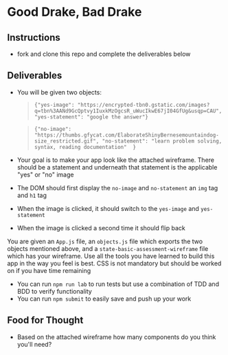 # Good Drake, Bad Drake

## Instructions

- fork and clone this repo and complete the deliverables below

## Deliverables

- You will be given two objects:

   > `{"yes-image": "https://encrypted-tbn0.gstatic.com/images?q=tbn%3AANd9GcQptvy1IuxkMzOgcsR_uWucIkwE67jI04GfUg&usqp=CAU", "yes-statement": "google the answer"}`
   
   > `{"no-image": "https://thumbs.gfycat.com/ElaborateShinyBernesemountaindog-size_restricted.gif", "no-statement": "learn problem solving, syntax, reading documentation"  }`

- Your goal is to make your app look like the attached wireframe. There should be a statement and underneath that statement is the applicable "yes" or "no" image

- The DOM should first display the `no-image` and `no-statement` an `img` tag and `h1` tag
- When the image is clicked, it should switch to the `yes-image` and `yes-statement`
- When the image is clicked a second time it should flip back

You are given an `App.js` file, an `objects.js` file which exports the two objects mentioned above, and a `state-basic-assessment-wireframe` file which has your wireframe. Use all the tools you have learned to build this app in the way you feel is best. CSS is not mandatory but should be worked on if you have time remaining

- You can run `npm run lab` to run tests but use a combination of TDD and BDD to verify functionality
- You can run `npm submit` to easily save and push up your work

## Food for Thought

- Based on the attached wireframe how many components do you think you'll need?



